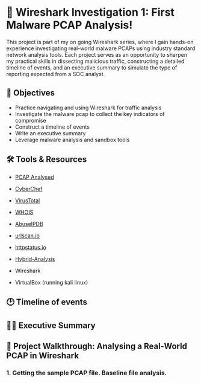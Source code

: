 # 📡 Wireshark Investigation 1: First Malware PCAP Analysis!

This project is part of my on going Wireshark series, where I gain hands-on experience investigating real-world malware PCAPs using industry standard network analysis tools. Each project serves as an opportunity to sharpen my practical skills in dissecting malicious traffic, constructing a detailed timeline of events, and an executive summary to simulate the type of reporting expected from a SOC analyst.

## 🎯 Objectives

- Practice navigating and using Wireshark for traffic analysis
- Investigate the malware pcap to collect the key indicators of compromise
- Construct a timeline of events
- Write an executive summary
- Leverage malware analysis and sandbox tools

## 🛠️ Tools & Resources
- [PCAP Analysed](https://www.malware-traffic-analysis.net/2019/06/24/index.html)
- [CyberChef](https://gchq.github.io/CyberChef/)
- [VirusTotal](https://www.virustotal.com/gui/)
- [WHOIS](https://whois.domaintools.com/)
- [AbuseIPDB](https://www.abuseipdb.com/)
- [urlscan.io](https://urlscan.io/result/0196005a-b8b1-724a-b146-be02d738fddb/)
- [httpstatus.io](https://httpstatus.io/)
- [Hybrid-Analysis](https://www.hybrid-analysis.com/)

- Wireshark
- VirtualBox (running kali linux)

## 🕑 Timeline of events




## ✍🏽 Executive Summary




## 📖 Project Walkthrough: Analysing a Real-World PCAP in Wireshark
### 1. Getting the sample PCAP file. Baseline file analysis.
